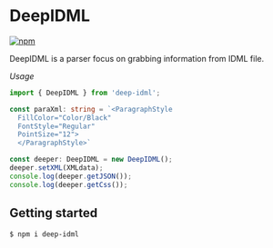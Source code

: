 # DeepIDML

[![npm](https://img.shields.io/npm/v/csstype.svg)](https://www.npmjs.com/package/deep-idml)

DeepIDML is a parser focus on grabbing information from IDML file.

*Usage*
```ts
import { DeepIDML } from 'deep-idml';

const paraXml: string = `<ParagraphStyle 
  FillColor="Color/Black" 
  FontStyle="Regular" 
  PointSize="12"> 
  </ParagraphStyle>`

const deeper: DeepIDML = new DeepIDML();
deeper.setXML(XMLdata);
console.log(deeper.getJSON());
console.log(deeper.getCss());

```

## Getting started

```sh
$ npm i deep-idml
```